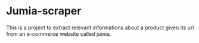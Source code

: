 # Jumia-scraper
This is a project to extract relevant informations about a product given its url from an e-commerce website called jumia.
